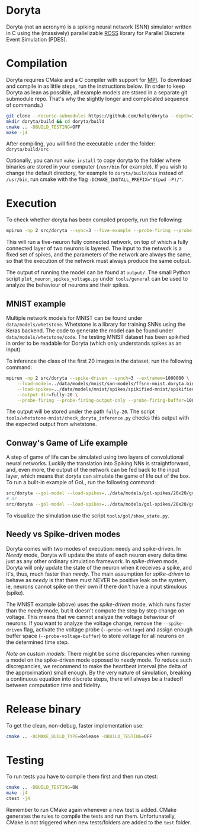 # Doryta

Doryta (not an acronym) is a spiking neural network (SNN) simulator written in C using the
(massively) parallelizable [ROSS][] library for Parallel Discrete Event Simulation (PDES).

[ROSS]: https://github.com/ROSS-org/ROSS

# Compilation

Doryta requires CMake and a C compiler with support for [MPI][]. To download and compile
in as little steps, run the instructions below. (In order to keep Doryta as lean as
possible, all example models are stored in a separate git submodule repo. That's why the
slightly longer and complicated sequence of commands.)

[MPI]: https://www.mpich.org/

```bash
git clone --recurse-submodules https://github.com/helq/doryta --depth=1
mkdir doryta/build && cd doryta/build
cmake .. -DBUILD_TESTING=OFF
make -j4
```

After compiling, you will find the executable under the folder: `doryta/build/src`

Optionally, you can run `make install` to copy doryta to the folder where binaries are
stored in your computer (`/usr/bin` for example). If you wish to change the default
directory, for example to `doryta/build/bin` instead of `/usr/bin`, run cmake with the
flag `-DCMAKE_INSTALL_PREFIX="$(pwd -P)/"`.

# Execution

To check whether doryta has been compiled properly, run the following:

```bash
mpirun -np 2 src/doryta --sync=3 --five-example --probe-firing --probe-voltage --end=1
```

This will run a five-neuron fully connected network, on top of which a fully connected
layer of two neurons is layered. The input to the network is a fixed set of spikes, and
the parameters of the network are always the same, so that the execution of the network
must always produce the same output.

The output of running the model can be found at `output/`. The small Python script
`plot_neuron_spikes_voltage.py` under `tools/general` can be used to analyze the behaviour
of neurons and their spikes.


## MNIST example

Multiple network models for MNIST can be found under `data/models/whetstone`. Whetstone is
a library for training SNNs using the Keras backend. The code to generate the model can be
found under `data/models/whetstone/code`. The testing MNIST dataset has been spikified in
order to be readable for Doryta (which only understands spikes as an input).

To inference the class of the first 20 images in the dataset, run the following command:

```bash
mpirun -np 2 src/doryta --spike-driven --synch=3 --extramem=1000000 \
    --load-model=../data/models/mnist/snn-models/ffsnn-mnist.doryta.bin \
    --load-spikes=../data/models/mnist/spikes/spikified-mnist/spikified-images-all.bin \
    --output-dir=fully-20 \
    --probe-firing --probe-firing-output-only --probe-firing-buffer=100000 --end=19.5
```

The output will be stored under the path `fully-20`. The script
`tools/whetstone-mnist/check_doryta_inference.py` checks this output with the expected
output from whetstone.

## Conway's Game of Life example

A step of game of life can be simulated using two layers of convolutional neural networks.
Luckily the translation into Spiking NNs is straightforward, and, even more, the output of
the network can be fed back to the input layer, which means that doryta can simulate the
game of life out of the box. To run a built-in example of GoL, run the following
command:

```bash
src/doryta --gol-model --load-spikes=../data/models/gol-spikes/20x20/gol-blinker.bin --probe-firing --spike-driven --end=10.5
# or
src/doryta --gol-model --load-spikes=../data/models/gol-spikes/20x20/gol-glider.bin --probe-firing --spike-driven --end=40.5
```

To visualize the simulation use the script `tools/gol/show_state.py`.

## Needy vs Spike-driven modes

Doryta comes with two modes of execution: needy and spike-driven. In _Needy_ mode, Doryta
will update the state of each neuron every delta time just as any other ordinary
simulation framework. In _spike-driven_ mode, Doryta will only update the state of the
neuron when it receives a spike, and it's, thus, much faster than _needy_. The main
assumption for _spike-driven_ to behave as _needy_ is that there must NEVER be positive
leak on the system, ie, neurons cannot spike on their own if there don't have a input
stimulous (spike).

The MNIST example (above) uses the _spike-driven_ mode, which runs faster than the _needy_
mode, but it doesn't compute the step by step change on voltage. This means that we cannot
analyze the voltage behaviour of neurons. If you want to analyze the voltage change,
remove the `--spike-driven` flag, activate the voltage probe (`--probe-voltage`) and
assign enough buffer space (`--probe-voltage-buffer`) to store voltage for all neurons on
the determined time step.

_Note on custom models_: There might be some discrepancies when running a model on the
spike-driven mode opposed to needy mode. To reduce such discrepancies, we recommend to
make the heartbeat interval (the delta of the approximation) small enough. By the very
nature of simulation, breaking a continuous equation into discrete steps, there will
always be a tradeoff between computation time and fidelity.

# Release binary

To get the clean, non-debug, faster implementation use:

```bash
cmake .. -DCMAKE_BUILD_TYPE=Release -DBUILD_TESTING=OFF
```

# Testing

To run tests you have to compile them first and then run ctest:

```bash
cmake .. -DBUILD_TESTING=ON
make -j4
ctest -j4
```

Remember to run CMake again whenever a new test is added. CMake generates the rules to
compile the tests and run them. Unfortunatelly, CMake is not triggered when new
tests/folders are added to the `test` folder.
